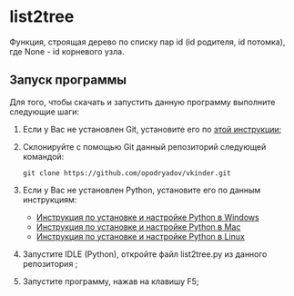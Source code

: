 # list2tree

Функция, строящая дерево по списку пар id (id родителя, id потомка), где None - id корневого узла.

## Запуск программы
Для того, чтобы скачать и запустить данную программу выполните следующие шаги:
1. Если у Вас не установлен Git, установите его по [этой инструкции](https://github.com/netology-code/guides/tree/master/git);

2. Склонируйте с помощью Git данный репозиторий следующей командой:
   
   ```git clone https://github.com/opodryadov/vkinder.git```
3. Если у Вас не установлен Python, установите его по данным инструкциям:
   - [Инструкция по установке и настройке Python в Windows](https://github.com/netology-code/guides/blob/master/python/python_windows.md)
   - [Инструкция по установке и настройке Python в Mac](https://github.com/netology-code/guides/blob/master/python/python_mac.md)
   - [Инструкция по установке и настройке Python в Linux](https://github.com/netology-code/guides/blob/master/python/python_linux.md)
   
4. Запустите IDLE (Python), откройте файл list2tree.py из данного репозитория ;
5. Запустите программу, нажав на клавишу F5;